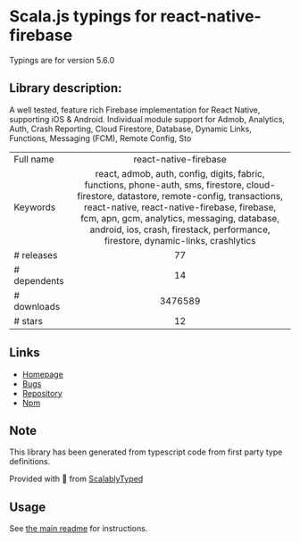 
# Scala.js typings for react-native-firebase

Typings are for version 5.6.0

## Library description:
A well tested, feature rich Firebase implementation for React Native, supporting iOS & Android. Individual module support for Admob, Analytics, Auth, Crash Reporting, Cloud Firestore, Database, Dynamic Links, Functions, Messaging (FCM), Remote Config, Sto

|                    |                 |
| ------------------ | :-------------: |
| Full name          | react-native-firebase |
| Keywords           | react, admob, auth, config, digits, fabric, functions, phone-auth, sms, firestore, cloud-firestore, datastore, remote-config, transactions, react-native, react-native-firebase, firebase, fcm, apn, gcm, analytics, messaging, database, android, ios, crash, firestack, performance, firestore, dynamic-links, crashlytics |
| # releases         | 77 |
| # dependents       | 14 |
| # downloads        | 3476589 |
| # stars            | 12 |

## Links
- [Homepage](https://github.com/invertase/react-native-firebase#readme)
- [Bugs](https://github.com/invertase/react-native-firebase/issues)
- [Repository](https://github.com/invertase/react-native-firebase)
- [Npm](https://www.npmjs.com/package/react-native-firebase)
    


## Note
This library has been generated from typescript code from first party type definitions.

Provided with :purple_heart: from [ScalablyTyped](https://github.com/oyvindberg/ScalablyTyped)

## Usage
See [the main readme](../../readme.md) for instructions.


